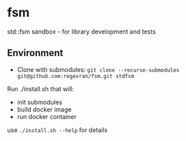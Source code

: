 # fsm
std::fsm sandbox - for library development and tests

## Environment
* Clone with submodules:
  `git clone --recurse-submodules git@github.com:regevran/fsm.git stdfsm`

Run ./install.sh that will:
* init submodules
* build docker image
* run docker container

use `./install.sh --help` for details
